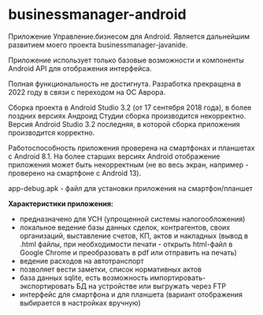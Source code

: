# businessmanager-android
Приложение Управление.бизнесом для Android. 
Является дальнейшим развитием моего проекта businessmanager-javanide.

Приложение использует только базовые возможности и компоненты Android API для отображения интерфейса.


Полная функциональность не достигнута. 
Разработка прекращена в 2022 году в связи с переходом на ОС Аврора. 

Сборка проекта в Android Studio 3.2 (от 17 сентября 2018 года), в более поздних версиях Андроид Студии сборка производится некорректно. 
Версия Android Studio 3.2 последняя, в которой сборка приложения производится корректно. 

Работоспособность приложения проверена на смартфонах и планшетах с Android 8.1. На более старших версиях Android отображение приложения может быть некорректным (не во весь экран, например - проверено на смартфоне с Android 13).

app-debug.apk - файл для установки приложения на смартфон/планшет

<strong>Характеристики приложения:</strong>
- предназначено для УСН (упрощенной системы налогообложения)
- локальное ведение базы данных сделок, контрагентов, своих организаций, выставление счетов, КП, актов и накладных (вывод в .html файлы, при необходимости печати - открыть html-файл в Google Chrome и преобразовать в pdf или отправить на печать)
- ведение расходов на автотранспорт
- позволяет вести заметки, список нормативных актов
- база данных sqlite, есть возможность импортировать-экспортировать БД на устройстве или выгружать через FTP
- интерфейс для смартфона и для планшета (вариант отображения выбирается в настройках вручную)
